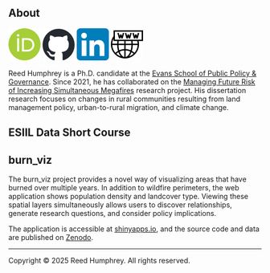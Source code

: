 ## About
[![ORCID](images/orcid_logo.svg)](https://orcid.org/0000-0003-2313-1399)
[![GitHub](images/github_logo.svg)](https://github.com/reedhum)
[![LinkedIn](images/linkedin_logo.svg)](https://www.linkedin.com/in/reedhum)
[![Website](images/www_icon.svg)](https://reedhumphrey.com)

Reed Humphrey is a Ph.D. candidate at the [Evans School of Public Policy & Governance](https://evans.uw.edu/). 
Since 2021, he has collaborated on the [Managing Future Risk of Increasing Simultaneous Megafires](https://evans.uw.edu/faculty-research/research-centers-and-projects/managing-future-risk-of-increasing-simultaneous-megafires/) research project. 
His dissertation research focuses on changes in rural communities resulting from land management policy, urban-to-rural migration, and climate change. 

## ESIIL Data Short Course


## burn_viz
The burn_viz project provides a novel way of visualizing areas that have burned over multiple years. 
In addition to wildfire perimeters, the web application shows population density and landcover type. 
Viewing these spatial layers simultaneously allows users to discover relationships, generate research questions, and consider policy implications. 

The application is accessible at [shinyapps.io](https://reedhum.shinyapps.io/burn_viz/), and the source code and data are published on [Zenodo](https://zenodo.org/doi/10.5281/zenodo.11377359). 

---

Copyright © 2025 Reed Humphrey. All rights reserved.
